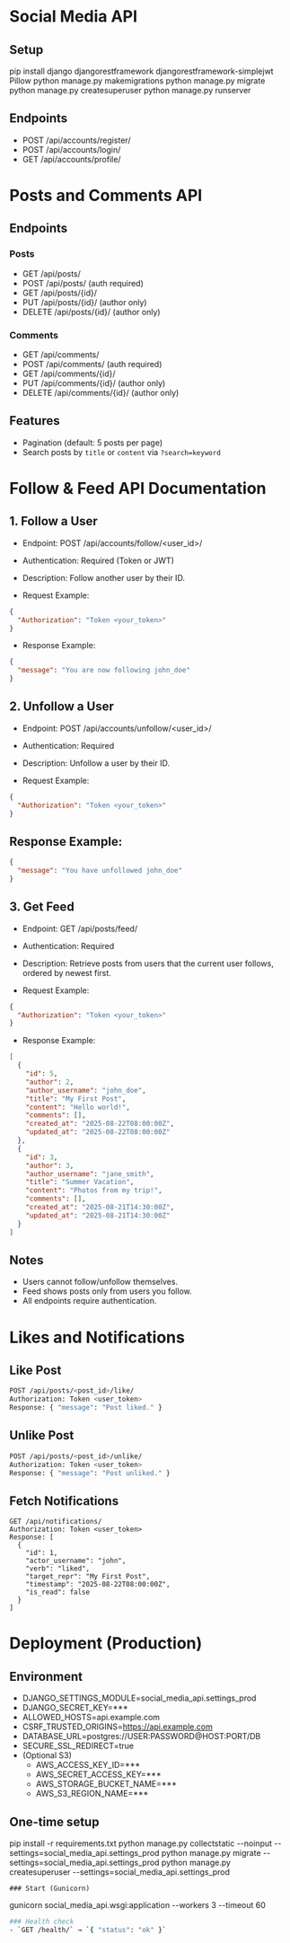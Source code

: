 
# Social Media API

## Setup
pip install django djangorestframework djangorestframework-simplejwt Pillow
python manage.py makemigrations
python manage.py migrate
python manage.py createsuperuser
python manage.py runserver

## Endpoints
- POST /api/accounts/register/
- POST /api/accounts/login/
- GET /api/accounts/profile/


# Posts and Comments API

## Endpoints
### Posts
- GET /api/posts/
- POST /api/posts/ (auth required)
- GET /api/posts/{id}/
- PUT /api/posts/{id}/ (author only)
- DELETE /api/posts/{id}/ (author only)

### Comments
- GET /api/comments/
- POST /api/comments/ (auth required)
- GET /api/comments/{id}/
- PUT /api/comments/{id}/ (author only)
- DELETE /api/comments/{id}/ (author only)

## Features
- Pagination (default: 5 posts per page)
- Search posts by `title` or `content` via `?search=keyword`

# Follow & Feed API Documentation

## 1. Follow a User

* Endpoint: POST /api/accounts/follow/<user_id>/
* Authentication: Required (Token or JWT)
* Description: Follow another user by their ID.

* Request Example:
```json
{
  "Authorization": "Token <your_token>"
}
```

* Response Example:
```json
{
  "message": "You are now following john_doe"
}
```

## 2. Unfollow a User

* Endpoint: POST /api/accounts/unfollow/<user_id>/
* Authentication: Required
* Description: Unfollow a user by their ID.

* Request Example:
```json
{
  "Authorization": "Token <your_token>"
}
```

## Response Example:
```json
{
  "message": "You have unfollowed john_doe"
}
```

## 3. Get Feed

* Endpoint: GET /api/posts/feed/
* Authentication: Required
* Description: Retrieve posts from users that the current user follows, ordered by newest first.

* Request Example:
```json
{
  "Authorization": "Token <your_token>"
}
```

* Response Example:
```json
[
  {
    "id": 5,
    "author": 2,
    "author_username": "john_doe",
    "title": "My First Post",
    "content": "Hello world!",
    "comments": [],
    "created_at": "2025-08-22T08:00:00Z",
    "updated_at": "2025-08-22T08:00:00Z"
  },
  {
    "id": 3,
    "author": 3,
    "author_username": "jane_smith",
    "title": "Summer Vacation",
    "content": "Photos from my trip!",
    "comments": [],
    "created_at": "2025-08-21T14:30:00Z",
    "updated_at": "2025-08-21T14:30:00Z"
  }
]
```
## Notes

* Users cannot follow/unfollow themselves.
* Feed shows posts only from users you follow.
* All endpoints require authentication.

# Likes and Notifications
## Like Post

```bash
POST /api/posts/<post_id>/like/
Authorization: Token <user_token>
Response: { "message": "Post liked." }
```

## Unlike Post

```bash
POST /api/posts/<post_id>/unlike/
Authorization: Token <user_token>
Response: { "message": "Post unliked." }
```

## Fetch Notifications

```pgsql
GET /api/notifications/
Authorization: Token <user_token>
Response: [
  {
    "id": 1,
    "actor_username": "john",
    "verb": "liked",
    "target_repr": "My First Post",
    "timestamp": "2025-08-22T08:00:00Z",
    "is_read": false
  }
]
```

# Deployment (Production)

## Environment
* DJANGO_SETTINGS_MODULE=social_media_api.settings_prod
* DJANGO_SECRET_KEY=***
* ALLOWED_HOSTS=api.example.com
* CSRF_TRUSTED_ORIGINS=https://api.example.com
* DATABASE_URL=postgres://USER:PASSWORD@HOST:PORT/DB
* SECURE_SSL_REDIRECT=true
* (Optional S3)
  - AWS_ACCESS_KEY_ID=***
  - AWS_SECRET_ACCESS_KEY=***
  - AWS_STORAGE_BUCKET_NAME=***
  - AWS_S3_REGION_NAME=***

## One-time setup
pip install -r requirements.txt
python manage.py collectstatic --noinput --settings=social_media_api.settings_prod
python manage.py migrate --settings=social_media_api.settings_prod
python manage.py createsuperuser --settings=social_media_api.settings_prod

```shell
### Start (Gunicorn)
```
gunicorn social_media_api.wsgi:application --workers 3 --timeout 60

```bash
### Health check
- `GET /health/` → `{ "status": "ok" }`
```